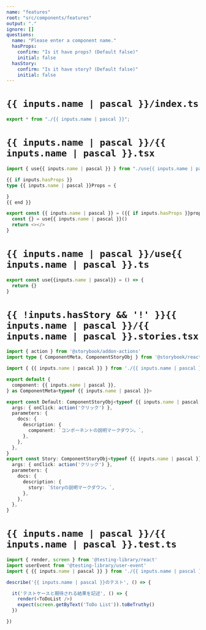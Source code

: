 ```yaml
---
name: "features"
root: "src/components/features"
output: "."
ignore: []
questions:
  name: "Please enter a component name."
  hasProps:
    confirm: "Is it have props? (Default false)"
    initial: false
  hasStory:
    confirm: "Is it have story? (Default false)"
    initial: false
---
```


# `{{ inputs.name | pascal }}/index.ts`

```typescript
export * from "./{{ inputs.name | pascal }}";
```

# `{{ inputs.name | pascal }}/{{ inputs.name | pascal }}.tsx`

```typescript
import { use{{ inputs.name | pascal }} } from "./use{{ inputs.name | pascal }}"

{{ if inputs.hasProps }}
type {{ inputs.name | pascal }}Props = {

}
{{ end }}

export const {{ inputs.name | pascal }} = ({{ if inputs.hasProps }}props: {{ inputs.name | pascal }}Props{{ end }}) => {
  const {} = use{{ inputs.name | pascal }}()
  return <></>
}
```

# `{{ inputs.name | pascal }}/use{{ inputs.name | pascal }}.ts`

```typescript
export const use{{inputs.name | pascal}} = () => {
  return {}
}
```

# `{{ !inputs.hasStory && '!' }}{{ inputs.name | pascal }}/{{ inputs.name | pascal }}.stories.tsx`

```typescript
import { action } from '@storybook/addon-actions'
import type { ComponentMeta, ComponentStoryObj } from '@storybook/react'

import { {{ inputs.name | pascal }} } from './{{ inputs.name | pascal }}'

export default {
  component: {{ inputs.name | pascal }},
} as ComponentMeta<typeof {{ inputs.name | pascal }}>

export const Default: ComponentStoryObj<typeof {{ inputs.name | pascal }}> = {
  args: { onClick: action('クリック') },
  parameters: {
    docs: {
      description: {
        component: `コンポーネントの説明マークダウン。`,
      },
    },
  },
}
export const Story: ComponentStoryObj<typeof {{ inputs.name | pascal }}> = {
  args: { onClick: action('クリック') },
  parameters: {
    docs: {
      description: {
        story: `Storyの説明マークダウン。`,
      },
    },
  },
}
```

# `{{ inputs.name | pascal }}/{{ inputs.name | pascal }}.test.ts`

```typescript
import { render, screen } from '@testing-library/react'
import userEvent from '@testing-library/user-event'
import { {{ inputs.name | pascal }} } from './{{ inputs.name | pascal }}'

describe('{{ inputs.name | pascal }}のテスト', () => {

  it('テストケースと期待される結果を記述', () => {
    render(<ToDoList />)
    expect(screen.getByText('ToDo List')).toBeTruthy()
  })

})

```
